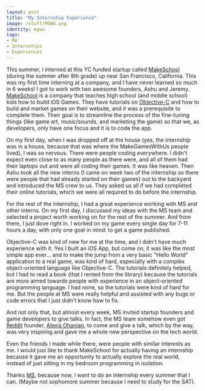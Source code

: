 ```yaml
---
layout: post
title: "My Internship Experience"
image: /stuff/MGWU.png
identity: mgwu
tags:
- Me
- Internships
- Experiences
---
```



This summer, I interned at this YC funded startup called [MakeSchool](https://www.makeschool.com/ "MakeSchool") (during the summer after 8th grade) up near San Francisco, California. This was my first time interning at a company, and I have never learned so much in 6 weeks! I got to work with two awesome founders, Ashu and Jeremy. [MakeSchool](https://www.makeschool.com/) is a company that teaches high school (and middle school) kids how to build iOS Games. They have tutorials on [Objective-C](http://en.wikipedia.org/wiki/Objective-C) and how to build and market games on their website, and it was a prerequisite to complete them. Their goal is to streamline the process of the fine-tuning things (like game art, music/sounds, and marketing the game) so that we, as developers, only have one focus and it is to code the app.

On my first day, when I was dropped off at the house (yes, the internship was in a house, because that was where the MakeGamesWithUs people lived), I was so nervous. There were people coding everywhere. I didn't expect even close to as many people as there were, and all of them had their laptops out and were all coding their games. It was like heaven. Then Ashu took all the new interns (I came on week two of the internship so there were people that had already started on their games) out to the backyard and introduced the MS crew to us. They asked us all if we had completed their online tutorials, which we were all required to do before the internship.

For the rest of the internship, I had a great experience working with MS and other interns. On my first day, I discussed my ideas with the MS team and selected a project worth working on for the rest of the summer. And from there, I just dove right in. I worked on my game every single day for 7-11 hours a day, with only one goal in mind: to get a game published.

Objective-C was kind of new for me at the time, and I didn't have much experience with it. Yes I built an iOS App, but come on, it was like the most simple app ever... and to make the jump from a very basic "Hello World" application to a real game, was kind of hard, especially with a complex object-oriented language like Objective-C. The tutorials definitely helped, but I had to read a book (that I rented from the library) because the tutorials are more aimed towards people with experience in an object-oriented programming language. I had none, so the tutorials were kind of hard for me. But the people at MS were really helpful and assisted with any bugs or code errors that I just didn't know how to fix.

And not only that, but almost every week, MS invited startup founders and game developers to give talks. In fact, the MS team somehow even got [Reddit](http://www.reddit.com/) founder, [Alexis Ohanian](http://en.wikipedia.org/wiki/Alexis_Ohanian), to come and give a talk, which by the way, was very inspiring and gave me a whole new perspective on the tech world.

Even the friends I made while there, were people with similar interests as me. I would just like to thank MakeSchool for actually having an internship because it gave me an opportunity to actually explore the real world, instead of just sitting in my bedroom programming in isolation.

Thanks [MS](https://www.makeschool.com/ "MakeSchool"), because now, I want to do an internship every summer that I can. (Maybe not sophomore summer because I need to study for the SAT).